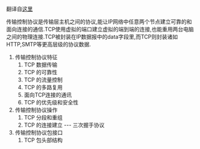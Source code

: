 翻译自[这里](https://www.inetdaemon.com/tutorials/internet/tcp/index.shtml)

传输控制协议是传输层主机之间的协议,能让IP网络中任意两个节点建立可靠的和面向连接的通信.TCP使用虚拟的端口建立虚拟的端到端的连接,也能重用两台电脑之间的物理连接.TCP被封装在IP数据报中的data字段里,而TCP则封装诸如HTTP,SMTP等更高层级的协议数据.

1. 传输控制协议特征
   1. TCP 数据传输
   2. TCP 的可靠性
   3. TCP 的流量控制
   4. TCP 的多路复用
   5. 面向TCP连接的通讯
   6. TCP 的优先级和安全性
2. 传输控制协议操作
   1. TCP 分段和重组
   2. TCP  的连接建立 --- 三次握手协议
3. 传输控制协议包接口
   1. TCP 包头部结构